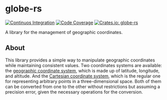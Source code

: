 # globe-rs

[![Continuos Integration](https://github.com/hectormrc/globe-rs/actions/workflows/ci.yml/badge.svg?branch=main)](https://github.com/hectormrc/globe-rs/actions/workflows/ci.yml)
[![Code Coverage](https://codecov.io/github/hectormrc/globe-rs/coverage.svg?branch=main&token=)](https://codecov.io/gh/hectormrc/globe-rs)
[![Crates.io: globe-rs](https://img.shields.io/crates/v/globe-rs.svg)](https://crates.io/crates/globe-rs)

A library for the management of geographic coordinates.

## About
This library provides a simple way to manipulate geographic coordinates while maintaining consistent values. Two coordinates systems are available: the [geographic coordinate system](https://en.wikipedia.org/wiki/Geographic_coordinate_system), which is made up of latitude, longitude, and altitude. And the [Cartesian coordinate system](https://en.wikipedia.org/wiki/Cartesian_coordinate_system), which is the regular one for representing arbitrary points in a three-dimensional space. Both of them can be converted from one to the other without restrictions but assuming a precision error, given the necessary operations for the conversion.

